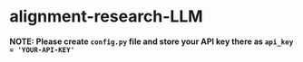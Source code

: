 # alignment-research-LLM

<b>NOTE: Please create ```config.py``` file and store your API key there as ```api_key = 'YOUR-API-KEY'```<b>
